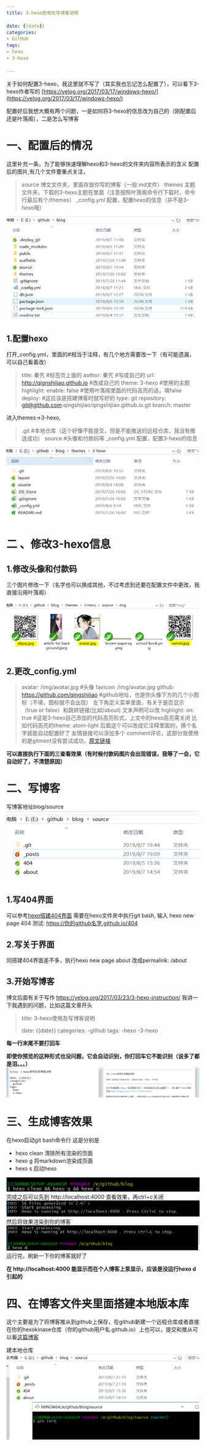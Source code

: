 ```yaml
---
title: 3-hexo使用及写博客说明

date: {{date}}
categories:
- GitHub
tags:
- hexo
- 3-hexo

---
```

关于如何配置3-hexo，我这里就不写了（其实我也忘记怎么配置了），可以看下3-hexo作者写的 [https://yelog.org/2017/03/17/windows-hexo/](https://yelog.org/2017/03/17/windows-hexo/)

配置好后我想大概有两个问题，一是如何将3-hexo的信息改为自己的（刚配置后还是叶落阁），二是怎么写博客

# 一、配置后的情况
这里补充一条，为了能够快速理解hexo和3-hexo的文件夹内容所表示的含义
配置后的图片,有几个文件要重点关注，
> source 博文文件夹，里面存放你写的博客（一般.md文件）
> themes 主题文件夹，下载的3-hexo主题在里面（注意按照叶落阁命令行下载时，命令行最后有个/themes）
> _config.yml 配置，配置hexo的信息（并不是3-hexo哦）

![](assets/markdown-img-paste-20190807194607387.png)
## 1.配置hexo
打开_config.yml，里面的#相当于注释，有几个地方需要改一下（有可能遗漏，可以自己看着改）
> title: 秦艽 #标签页上面的
> author: 秦艽 #写成自己的
> url: http://qignshiijao.github.io #改成自己的
> theme: 3-hexo #使用的主题
> highlight: enable: false #使用叶落阁里面的代码高亮的话，填false
> deploy: #这应该是搭建博客时就写好的
>  type: git
>  repository: git@github.com:qingshijiao/qingshijiao.github.io.git
>  branch: master

进入themes->3-hexo,
> .git #本地仓库（这个好像不能提交，但是不能推送的远程仓库，我没有推送成功）
> source #头像和付款码等
> _config.yml 配置，配置3-hexo的信息

![](assets/markdown-img-paste-20190807200736938.png)

# 二 、修改3-hexo信息
## 1.修改头像和付款码 ##
三个图片修改一下（名字也可以换成其他，不过考虑到还要在配置文件中更改，我直接沿用叶落阁）

![](assets/markdown-img-paste-20190807201201666.png)
## 2.更改_config.yml
> avatar: /img/avatar.jpg #头像
> favicon: /img/avatar.jpg
> github: https://github.com/qingshijiao #github地址，也是你头像下方的几个小图标（不填，图标就不会出现）
> 左下角定义菜单里面，有关于是否显示（true or false）和跳转链接(比如/about)
> 文末声明可以改
> highlight: on: true #这是3-hexo自己添加的代码高亮形式，上文中的hexo高亮需关闭
> 比如代码高亮的theme: atom-light 后面这个可以改成它注释里面的，换个名字就能自动配置好了
> 友情链接可以添加多个
> comment评论，这部分我使用的是gitment没有尝试成功，[原文链接](https://yelog.org/2017/06/26/gitment/)

**可以直接执行下面的三查看效果（有时候付款码图片会出现错误，我等了一会，它自动好了，不清楚原因）**

# 二、写博客
写博客地址blog/source
![](assets/markdown-img-paste-20190807204425806.png)
## 1.写404界面
可以参考[hexo搭建404界面](https://yelog.org/2017/02/25/hexo-create-404-page/)
需要在hexo文件夹中执行git bash, 输入 hexo new page 404
测试: https://你的github名字.github.io/404
## 2.写关于界面
同搭建404界面差不多，执行hexo new page about
改成permalink: /about
## 3.开始写博客
博文后面有关于写作 https://yelog.org/2017/03/23/3-hexo-instruction/
我讲一下我遇到的问题，比如这篇文章开头
> title: 3-hexo使用及写博客说明
>
> date: {{date}}
> categories:
> -github
> tags:
> -hexo
> -3-hexo

**每一行末尾不要打回车**

**即使你预览的这种形式也没问题，它会自动识别，你打回车它不能识别（说多了都是泪。。。）**
![](assets/markdown-img-paste-20190807211049199.png)
# 三、生成博客效果
在hexo启动git bash命令行
这是分别是
- hexo clean 清除所有渲染的页面
- hexo g 将markdown渲染成页面
- hexo s 启动hexo

![](assets/markdown-img-paste-20190807211250251.png)
完成之后可以先到 http://localhost:4000 查看效果，再ctrl+c关闭
![](assets/markdown-img-paste-20190807210252551.png)
然后将效果渲染到你的博客
![](assets/markdown-img-paste-20190807210634204.png)
运行完，刷新一下你的博客就好了

**在 http://localhost:4000 能显示而在个人博客上泵显示，应该是没运行hexo d引起的**

# 四、在博客文件夹里面搭建本地版本库
这个主要是为了将博客推从到github上保存，在github新建一个远程仓库或者直接在你的hexokinase仓库（你的github用户名.github.io）上也可以，提交和推从可以看[这篇博客](https://qingshijiao.github.io/2019/08/07/GitHub%E6%9C%80%E5%85%A8%E5%85%A5%E9%97%A8%E6%89%8B%E5%86%8C%EF%BC%88%E5%B0%8F%E7%99%BD%E5%90%91%EF%BC%89/)

建本地仓库
![](assets/markdown-img-paste-20190807212048863.png)

